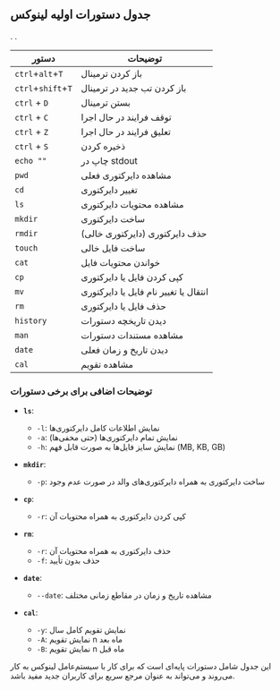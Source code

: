 ## جدول دستورات اولیه لینوکس
.
.

| دستور | توضیحات |
| ------ | -------- |
| `ctrl`+`alt`+`T` | باز کردن ترمینال |
| `ctrl`+`shift`+`T` | باز کردن تب جدید در ترمینال |
| `ctrl` + `D` | بستن ترمینال |
| `ctrl` + `C` | توقف فرایند در حال اجرا |
| `ctrl` + `Z` | تعلیق فرایند در حال اجرا |
| `ctrl` + `S` | ذخیره کردن |
| `echo ""` | چاپ در stdout |
| `pwd` | مشاهده دایرکتوری فعلی |
| `cd` | تغییر دایرکتوری |
| `ls` | مشاهده محتویات دایرکتوری |
| `mkdir` | ساخت دایرکتوری |
| `rmdir` | حذف دایرکتوری (دایرکتوری خالی) |
| `touch` | ساخت فایل خالی |
| `cat` | خواندن محتویات فایل |
| `cp` | کپی کردن فایل یا دایرکتوری |
| `mv` | انتقال یا تغییر نام فایل یا دایرکتوری |
| `rm` | حذف فایل یا دایرکتوری |
| `history` | دیدن تاریخچه دستورات |
| `man` | مشاهده مستندات دستورات |
| `date` | دیدن تاریخ و زمان فعلی |
| `cal` | مشاهده تقویم |

### توضیحات اضافی برای برخی دستورات

- **`ls`**:
  - `-l`: نمایش اطلاعات کامل دایرکتوری‌ها
  - `-a`: نمایش تمام دایرکتوری‌ها (حتی مخفی‌ها)
  - `-h`: نمایش سایز فایل‌ها به صورت قابل فهم (MB, KB, GB)

- **`mkdir`**:
  - `-p`: ساخت دایرکتوری به همراه دایرکتوری‌های والد در صورت عدم وجود

- **`cp`**:
  - `-r`: کپی کردن دایرکتوری به همراه محتویات آن

- **`rm`**:
  - `-r`: حذف دایرکتوری به همراه محتویات آن
  - `-f`: حذف بدون تأیید

- **`date`**:
  - `--date`: مشاهده تاریخ و زمان در مقاطع زمانی مختلف

- **`cal`**:
  - `-y`: نمایش تقویم کامل سال
  - `-A`: نمایش تقویم n ماه بعد
  - `-B`: نمایش تقویم n ماه قبل

این جدول شامل دستورات پایه‌ای است که برای کار با سیستم‌عامل لینوکس به کار می‌روند و می‌تواند به عنوان مرجع سریع برای کاربران جدید مفید باشد.
